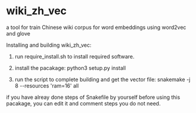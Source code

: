 # wiki_zh_vec
a tool for train Chinese wiki corpus for word embeddings using word2vec and glove

Installing and building wiki_zh_vec:

1. run require_install.sh to install required software.

2. install the pacakage: python3 setup.py install

3. run the script to complete building and get the vector file: snakemake -j 8 --resources 'ram=16' all

if you have alreay done steps of Snakefile by yourself before using this pacakage, you can edit  it and comment steps you do not need.
